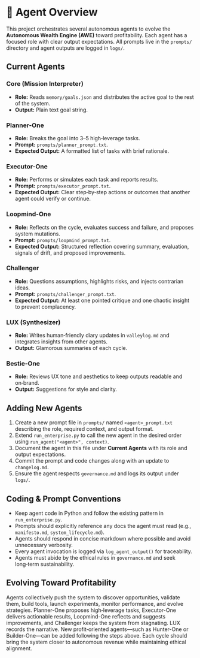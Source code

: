 # 🤖 Agent Overview

This project orchestrates several autonomous agents to evolve the **Autonomous Wealth Engine (AWE)** toward profitability. Each agent has a focused role with clear output expectations. All prompts live in the `prompts/` directory and agent outputs are logged in `logs/`.

## Current Agents

### Core (Mission Interpreter)
* **Role:** Reads `memory/goals.json` and distributes the active goal to the rest of the system.
* **Output:** Plain text goal string.

### Planner-One
* **Role:** Breaks the goal into 3–5 high‑leverage tasks.
* **Prompt:** `prompts/planner_prompt.txt`.
* **Expected Output:** A formatted list of tasks with brief rationale.

### Executor-One
* **Role:** Performs or simulates each task and reports results.
* **Prompt:** `prompts/executor_prompt.txt`.
* **Expected Output:** Clear step‑by‑step actions or outcomes that another agent could verify or continue.

### Loopmind-One
* **Role:** Reflects on the cycle, evaluates success and failure, and proposes system mutations.
* **Prompt:** `prompts/loopmind_prompt.txt`.
* **Expected Output:** Structured reflection covering summary, evaluation, signals of drift, and proposed improvements.

### Challenger
* **Role:** Questions assumptions, highlights risks, and injects contrarian ideas.
* **Prompt:** `prompts/challenger_prompt.txt`.
* **Expected Output:** At least one pointed critique and one chaotic insight to prevent complacency.

### LUX (Synthesizer)
* **Role:** Writes human‑friendly diary updates in `valleylog.md` and integrates insights from other agents.
* **Output:** Glamorous summaries of each cycle.

### Bestie-One
* **Role:** Reviews UX tone and aesthetics to keep outputs readable and on‑brand.
* **Output:** Suggestions for style and clarity.


## Adding New Agents
1. Create a new prompt file in `prompts/` named `<agent>_prompt.txt` describing the role, required context, and output format.
2. Extend `run_enterprise.py` to call the new agent in the desired order using `run_agent("<agent>", context)`.
3. Document the agent in this file under **Current Agents** with its role and output expectations.
4. Commit the prompt and code changes along with an update to `changelog.md`.
5. Ensure the agent respects `governance.md` and logs its output under `logs/`.

## Coding & Prompt Conventions
* Keep agent code in Python and follow the existing pattern in `run_enterprise.py`.
* Prompts should explicitly reference any docs the agent must read (e.g., `manifesto.md`, `system_lifecycle.md`).
* Agents should respond in concise markdown where possible and avoid unnecessary verbosity.
* Every agent invocation is logged via `log_agent_output()` for traceability.
* Agents must abide by the ethical rules in `governance.md` and seek long‑term sustainability.

## Evolving Toward Profitability
Agents collectively push the system to discover opportunities, validate them, build tools, launch experiments, monitor performance, and evolve strategies. Planner-One proposes high‑leverage tasks, Executor-One delivers actionable results, Loopmind-One reflects and suggests improvements, and Challenger keeps the system from stagnating. LUX records the narrative. New profit‑oriented agents—such as Hunter-One or Builder-One—can be added following the steps above. Each cycle should bring the system closer to autonomous revenue while maintaining ethical alignment.
